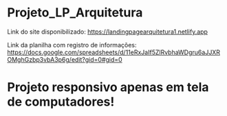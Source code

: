 # Projeto_LP_Arquitetura
Link do site disponibilizado: https://landingpagearquitetura1.netlify.app

Link da planilha com registro de informações: https://docs.google.com/spreadsheets/d/11eRxJaIf5ZlRvbhaWDgru6aJJXROMghGzbp3vbA3p6g/edit?gid=0#gid=0

# Projeto responsivo apenas em tela de computadores!
